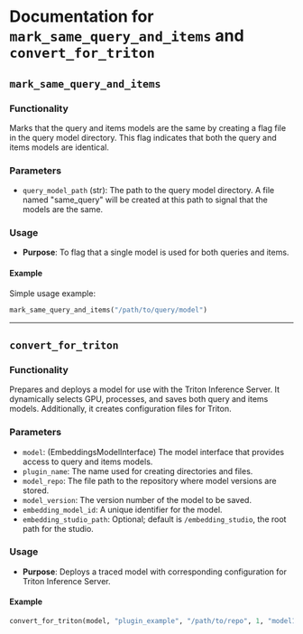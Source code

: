 # Documentation for `mark_same_query_and_items` and `convert_for_triton`

## `mark_same_query_and_items`

### Functionality
Marks that the query and items models are the same by creating a flag file in the query model directory. This flag indicates that both the query and items models are identical.

### Parameters
- `query_model_path` (str): The path to the query model directory. A file named "same_query" will be created at this path to signal that the models are the same.

### Usage
- **Purpose**: To flag that a single model is used for both queries and items.

#### Example
Simple usage example:
```python
mark_same_query_and_items("/path/to/query/model")
```

---

## `convert_for_triton`

### Functionality
Prepares and deploys a model for use with the Triton Inference Server. It dynamically selects GPU, processes, and saves both query and items models. Additionally, it creates configuration files for Triton.

### Parameters
- `model`: (EmbeddingsModelInterface) The model interface that provides access to query and items models.
- `plugin_name`: The name used for creating directories and files.
- `model_repo`: The file path to the repository where model versions are stored.
- `model_version`: The version number of the model to be saved.
- `embedding_model_id`: A unique identifier for the model.
- `embedding_studio_path`: Optional; default is `/embedding_studio`, the root path for the studio.

### Usage
- **Purpose**: Deploys a traced model with corresponding configuration for Triton Inference Server.

#### Example
```python
convert_for_triton(model, "plugin_example", "/path/to/repo", 1, "model123", "/embedding_studio")
```